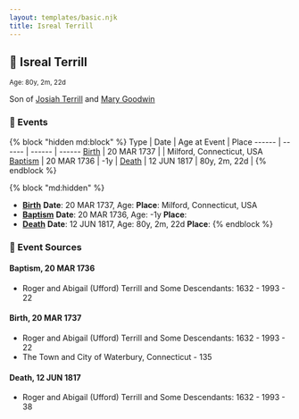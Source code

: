 ```yaml
---
layout: templates/basic.njk
title: Isreal Terrill
---
```

## 🔵 Isreal Terrill
<small>Age: 80y, 2m, 22d</small>

Son of [Josiah Terrill](/people/8/80183041) and [Mary Goodwin](/people/4/49404198)

### 📆 Events

{% block "hidden md:block" %}
Type | Date | Age at Event | Place
------ | ------ | ------ | ------
[Birth](#event-event-2) | 20 MAR 1737 |  | Milford, Connecticut, USA
[Baptism](#event-event-0) | 20 MAR 1736 | -1y |
[Death](#event-event-4) | 12 JUN 1817 | 80y, 2m, 22d |
{% endblock %}

{% block "md:hidden" %}
- **[Birth](#event-event-2)**
**Date**: 20 MAR 1737, Age:
**Place**: Milford, Connecticut, USA
- **[Baptism](#event-event-0)**
**Date**: 20 MAR 1736, Age: -1y
**Place**:
- **[Death](#event-event-4)**
**Date**: 12 JUN 1817, Age: 80y, 2m, 22d
**Place**:
{% endblock %}

### 📰 Event Sources

#### <a id="event-event-0"></a> Baptism, 20 MAR 1736
* Roger and Abigail (Ufford) Terrill and Some Descendants: 1632 - 1993  - 22

#### <a id="event-event-2"></a> Birth, 20 MAR 1737
* Roger and Abigail (Ufford) Terrill and Some Descendants: 1632 - 1993  - 22
* The Town and City of Waterbury, Connecticut  - 135

#### <a id="event-event-4"></a> Death, 12 JUN 1817
* Roger and Abigail (Ufford) Terrill and Some Descendants: 1632 - 1993  - 38